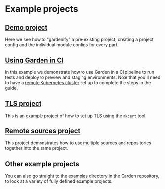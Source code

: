 # Example projects

## [Demo project](./demo-project.md)

Here we see how to "gardenify" a pre-existing project, creating a project config and the individual module configs for every part.

## [Using Garden in CI](./using-garden-in-ci.md)

In this example we demonstrate how to use Garden in a CI pipeline to run tests and deploy to preview and staging environments. Note that you'll need to have a [remote Kubernetes cluster](../using-garden/remote-kubernetes.md) set up to complete the steps in the guide.

## [TLS project](./tls-project.md)

This is an example project of how to set up TLS using the `mkcert` tool.

## [Remote sources project](./remote-sources.md)

This project demonstrates how to use multiple sources and repositories together into the same project.

## Other example projects

You can also go straight to the [examples](https://github.com/garden-io/garden/tree/v0.10.2/examples) directory in the
Garden repository, to look at a variety of fully defined example projects.
